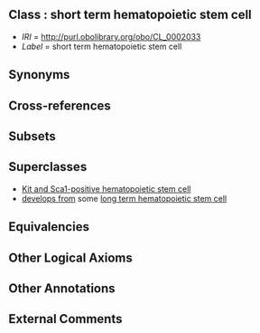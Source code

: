 
## Class : short term hematopoietic stem cell

 * *IRI* = http://purl.obolibrary.org/obo/CL_0002033
 * *Label* = short term hematopoietic stem cell

## Synonyms


## Cross-references


## Subsets


## Superclasses

 * [Kit and Sca1-positive hematopoietic stem cell](../../CL/08/CL_0001008.md)
 * [develops from](../../RO/02/RO_0002202.md) some [long term hematopoietic stem cell](../../CL/34/CL_0002034.md)

## Equivalencies


## Other Logical Axioms


## Other Annotations


## External Comments

